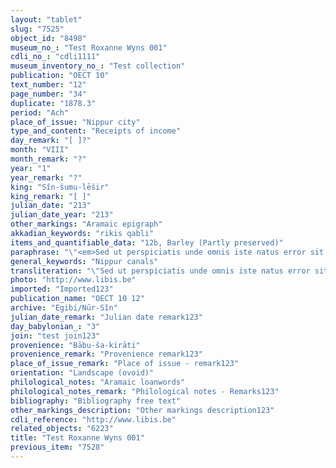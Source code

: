 ```yaml
---
layout: "tablet"
slug: "7525"
object_id: "8498"
museum_no_: "Test Roxanne Wyns 001"
cdli_no_: "cdli1111"
museum_inventory_no_: "Test collection"
publication: "OECT 10"
text_number: "12"
page_number: "34"
duplicate: "1878.3"
period: "Ach"
place_of_issue: "Nippur city"
type_and_content: "Receipts of income"
day_remark: "[ ]?"
month: "VIII"
month_remark: "?"
year: "1"
year_remark: "?"
king: "Sîn-šumu-lēšir"
king_remark: "[ ]"
julian_date: "213"
julian_date_year: "213"
other_markings: "Aramaic epigraph"
akkadian_keywords: "rikis qabli"
items_and_quantifiable_data: "12b, Barley (Partly preserved)"
paraphrase: "\"<em>Sed ut perspiciatis unde omnis iste natus error sit voluptatem accusantium doloremque laudantium</em>, totam rem aperiam, eaque ipsa quae ab illo inventore veritatis et quasi architecto beatae vitae dicta <strong>sunt explicabo</strong>. Nemo enim ipsam voluptatem quia voluptas sit aspernatur aut odit aut fugit, sed quia consequuntur magni dolores eos qui ratione voluptatem sequi nesciunt. Neque porro quisquam est, qui dolorem ipsum quia dolor sit amet, consectetur, adipisci velit, sed quia non numquam eius modi tempora incidunt ut labore et dolore magnam aliquam quaerat voluptatem. Ut enim ad minima veniam, quis nostrum exercitationem ullam corporis suscipit laboriosam, nisi ut aliquid ex ea commodi consequatur? Quis autem vel eum iure reprehenderit qui in ea voluptate velit esse quam nihil molestiae consequatur, vel illum qui dolorem eum fugiat quo voluptas nulla pariatur?\""
general_keywords: "Nippur canals"
transliteration: "\"Sed ut perspiciatis unde omnis iste natus error sit voluptatem accusantium doloremque laudan<em>tium, totam rem aperiam, eaque ipsa quae ab illo inventore veritatis et quasi architecto beatae vitae d</em>icta sunt explicabo. Nemo enim ipsam voluptatem quia voluptas sit aspernatur aut odit aut fugit, sed quia consequuntur magni dolores eos qui ratione voluptatem sequi nesciunt. Neque porro quisquam est, qui dolorem ipsum quia dolor sit amet, consectetur, adipisci velit, sed quia non numquam ei<strong>us modi tempora incidunt ut labore et dolore magnam aliquam quaerat voluptatem. Ut enim ad minima veniam, quis nostrum exercitationem ullam corporis suscipit laboriosam, nisi ut aliquid e</strong>x ea commodi consequatur? Quis autem vel eum iure reprehenderit qui in ea voluptate velit esse quam nihil molestiae consequatur, vel illum qui dolorem eum fugiat quo voluptas nulla pariatur?\""
photo: "http://www.libis.be"
imported: "Imported123"
publication_name: "OECT 10 12"
archive: "Egibi/Nūr-Sîn"
julian_date_remark: "Julian date remark123"
day_babylonian_: "3"
join: "test join123"
provenience: "Bābu-ša-kirāti"
provenience_remark: "Provenience remark123"
place_of_issue_remark: "Place of issue - remark123"
orientation: "Landscape (ovoid)"
philological_notes: "Aramaic loanwords"
philological_notes_remark: "Philological notes - Remarks123"
bibliography: "Bibliography free text"
other_markings_description: "Other markings description123"
cdli_reference: "http://www.libis.be"
related_objects: "6223"
title: "Test Roxanne Wyns 001"
previous_item: "7528"
---
```

